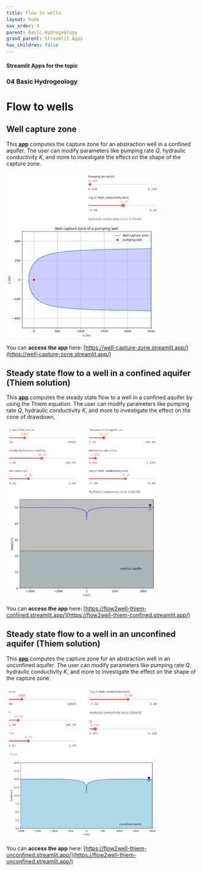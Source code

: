 ```yaml
---
title: Flow to wells
layout: home
nav_order: 4
parent: Basic Hydrogeology
grand_parent: Streamlit Apps
has_children: false
---
```


#### Streamlit Apps for the topic
### 04 Basic Hydrogeology
# Flow to wells 

## Well capture zone
This [**app**](https://well-capture-zone.streamlit.app/) computes the capture zone for an abstraction well in a confined aquifer. The user can modify parameters like pumping rate _Q_, hydraulic conductivity _K_, and more to investigate the effect on the shape of the capture zone.

<img src="../assets/images/st/04/well_capture_zone.png" alt="Screenshot of the app" width="400"/>

You can **access the app** here: [https://well-capture-zone.streamlit.app/](https://well-capture-zone.streamlit.app/)

## Steady state flow to a well in a confined aquifer (Thiem solution)
This [**app**](https://flow2well-thiem-confined.streamlit.app/) computes the steady state flow to a well in a confined aquifer by using the Thiem equation. The user can modify parameters like pumping rate _Q_, hydraulic conductivity _K_, and more to investigate the effect on the cone of drawdown.

<img src="../assets/images/st/04/flow2well_thiem_confined.png" alt="Screenshot of the app" width="400"/>

You can **access the app** here: [https://flow2well-thiem-confined.streamlit.app/](https://flow2well-thiem-confined.streamlit.app/)

## Steady state flow to a well in an unconfined aquifer (Thiem solution)
This [**app**](https://flow2well-thiem-unconfined.streamlit.app/) computes the capture zone for an abstraction well in an unconfined aquifer. The user can modify parameters like pumping rate _Q_, hydraulic conductivity _K_, and more to investigate the effect on the shape of the capture zone.

<img src="../assets/images/st/04/flow2well_thiem_unconfined.png" alt="Screenshot of the app" width="400"/>

You can **access the app** here: [https://flow2well-thiem-unconfined.streamlit.app/](https://flow2well-thiem-unconfined.streamlit.app/)